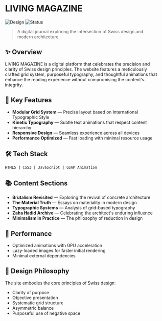 # LIVING MAGAZINE

![Design](https://img.shields.io/badge/Design-Swiss-FF2D00)
![Status](https://img.shields.io/badge/Status-Active-success)

> A digital journal exploring the intersection of Swiss design and modern architecture.

## ✨ Overview

LIVING MAGAZINE is a digital platform that celebrates the precision and clarity of Swiss design principles. The website features a meticulously crafted grid system, purposeful typography, and thoughtful animations that enhance the reading experience without compromising the content's integrity.

## 🎯 Key Features

- **Modular Grid System** — Precise layout based on International Typographic Style
- **Kinetic Typography** — Subtle text animations that respect content hierarchy
- **Responsive Design** — Seamless experience across all devices
- **Performance Optimized** — Fast loading with minimal resource usage

## 🛠️ Tech Stack

```
HTML5 | CSS3 | JavaScript | GSAP Animation
```

## 📚 Content Sections

- **Brutalism Revisited** — Exploring the revival of concrete architecture
- **The Material Truth** — Essays on materiality in modern design
- **Typographic Systems** — Analysis of grid-based typography
- **Zaha Hadid Archive** — Celebrating the architect's enduring influence
- **Minimalism in Practice** — The philosophy of reduction in design

## 🚀 Performance

- Optimized animations with GPU acceleration
- Lazy-loaded images for faster initial rendering
- Minimal external dependencies

## 📐 Design Philosophy

The site embodies the core principles of Swiss design:
- Clarity of purpose
- Objective presentation
- Systematic grid structure
- Asymmetric balance
- Purposeful use of negative space

